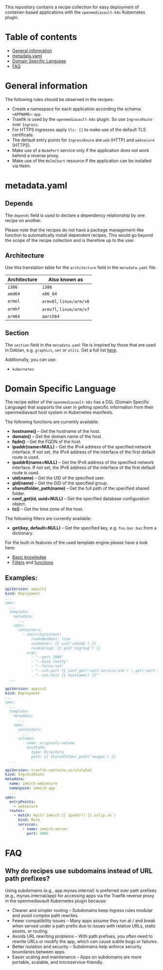 This repository contains a recipe collection for easy deployment of container-based applications with the 
`openmediavault-k8s` Kubernetes plugin. 

# Table of contents

- [General information](#general-information)
- [metadata.yaml](#metadatayaml)
- [Domain Specific Language](#domain-specific-language)
- [FAQ](#faq)

# General information

The following rules should be observed in the recipes:

- Create a namespace for each application according the schema: `<APPNAME>-app`
- Traefik is used by the `openmediavault-k8s` plugin. So use `IngressRoute` over `Ingress`.
- For HTTPS ingresses apply `tls: {}` to make use of the default TLS certificate.
- The default entry points for `IngressRoute` are `web` (HTTP) and `websecure` (HTTPS).
- Make use of a `NodePort` service only if the application does not work behind a reverse proxy.
- Make use of the `HelmChart` resource if the application can be installed via Helm.

# metadata.yaml

## Depends

The `depends` field is used to declare a dependency relationship by one recipe on another.

Please note that the recipes do not have a package management-like function to automatically install dependent recipes. This would go beyond the scope of the recipe collection and is therefore up to the user.

## Architecture

Use this translation table for the `architecture` field in the `metadata.yaml` file:

| Architecture  | Also known as              |
|---------------|----------------------------|
| `i386`        | `i386`                     |
| `amd64`       | `x86_64`                   |
| `armel`       | `armv6l`, `linux/arm/v6`   |
| `armhf`       | `armv7l`, `linux/arm/v7`   |
| `arm64`       | `aarch64`                  |

## Section

The `section` field in the `metadata.yaml` file is inspired by those that are used in Debian, e.g. `graphics`, `net` or `utils`. Get a full list [here](https://www.debian.org/doc/debian-policy/ch-archive.html#s-subsections).

Additionally, you can use:

- `kubernetes`

# Domain Specific Language

The recipe editor of the `openmediavault-k8s` has a DSL (Domain Specific Language)
that supports the user in getting specific information from their openmediavault
host system in Kubernetes manifests.

The following functions are currently available:

- **hostname()** – Get the hostname of the host.
- **domain()** – Get the domain name of the host.
- **fqdn()** – Get the FQDN of the host.
- **ipaddr(name=NULL)** – Get the IPv4 address of the specified network interface. If not set, the IPv4 address of the interface of the first default route is used.
- **ipaddr6(name=NULL)** – Get the IPv6 address of the specified network interface. If not set, the IPv6 address of the interface of the first default route is used.
- **uid(name)** – Get the UID of the specified user.
- **gid(name)** – Get the GID of the specified group.
- **sharedfolder_path(name)** – Get the full path of the specified shared folder.
- **conf_get(id, uuid=NULL)** – Get the specified database configuration object.
- **tz()** – Get the time zone of the host.

The following filters are currently available:

- **get(key, default=NULL)** – Get the specified key, e.g. `foo.bar.baz` from a dictionary.

For the built-in features of the used template engine please have a look here:

- [Basic knowledge](https://twig.symfony.com/doc/3.x/templates.html)
- [Filters](https://twig.symfony.com/doc/3.x/filters/index.html) and [functions](https://twig.symfony.com/doc/3.x/functions/index.html)

## Examples:
```yaml
apiVersion: apps/v1
kind: Deployment
...
spec:
  ...
  template:
    metadata:
      ...
    spec:
      containers:
        - securityContext:
            runAsNonRoot: true
            runAsUser: {{ uid('nobody') }}
            runAsGroup: {{ gid('nogroup') }}
          args:
            - "--port 3000"
            - "--base /wetty"
            - "--force-ssh"
            - "--ssh-port {{ conf_get('conf.service.ssh') | get('port') }}"
            - "--ssh-host {{ hostname() }}"
  ...
```
```yaml
apiVersion: apps/v1
kind: Deployment
...
spec:
  ...
  template:
    metadata:
      ...
    spec:
      containers:
        ...
      volumes:
        - name: originals-volume
          hostPath:
            type: Directory
            path: {{ sharedfolder_path('images') }}
  ...
```
```yaml
apiVersion: traefik.containo.us/v1alpha1
kind: IngressRoute
metadata:
  name: immich-websecure
  namespace: immich-app
  ...
spec:
  entryPoints:
    - websecure
  routes:
    - match: Host(`immich.{{ ipaddr() }}.sslip.io`)
      kind: Rule
      services:
        - name: immich-server
          port: 3001
```

# FAQ

## Why do recipes use subdomains instead of URL path prefixes?

Using subdomains (e.g., app.mynas.internal) is preferred over path prefixes (e.g., mynas.internal/app) for accessing apps via the Traefik reverse proxy in the openmediavault Kubernetes plugin because:
  - Cleaner and simpler routing – Subdomains keep Ingress rules modular and avoid complex path rewrites.
  - Fewer compatibility issues – Many apps assume they run at / and break when served under a path prefix due to issues with relative URLs, static assets, or routing.
  - Avoids URL rewriting problems – With path prefixes, you often need to rewrite URLs or modify the app, which can cause subtle bugs or failures.
  - Better isolation and security – Subdomains help enforce security boundaries between apps.
  - Easier scaling and maintenance – Apps on subdomains are more portable, scalable, and microservice-friendly.
